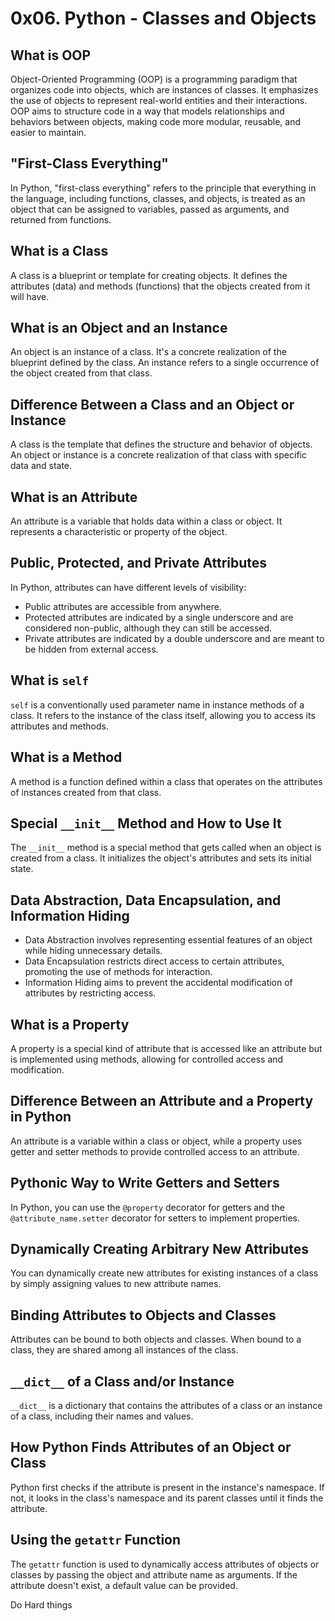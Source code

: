 # 0x06. Python - Classes and Objects

## What is OOP

Object-Oriented Programming (OOP) is a programming paradigm that organizes code into objects, which are instances of classes. It emphasizes the use of objects to represent real-world entities and their interactions. OOP aims to structure code in a way that models relationships and behaviors between objects, making code more modular, reusable, and easier to maintain.

## "First-Class Everything"

In Python, "first-class everything" refers to the principle that everything in the language, including functions, classes, and objects, is treated as an object that can be assigned to variables, passed as arguments, and returned from functions.

## What is a Class

A class is a blueprint or template for creating objects. It defines the attributes (data) and methods (functions) that the objects created from it will have.

## What is an Object and an Instance

An object is an instance of a class. It's a concrete realization of the blueprint defined by the class. An instance refers to a single occurrence of the object created from that class.

## Difference Between a Class and an Object or Instance

A class is the template that defines the structure and behavior of objects. An object or instance is a concrete realization of that class with specific data and state.

## What is an Attribute

An attribute is a variable that holds data within a class or object. It represents a characteristic or property of the object.

## Public, Protected, and Private Attributes

In Python, attributes can have different levels of visibility:
- Public attributes are accessible from anywhere.
- Protected attributes are indicated by a single underscore and are considered non-public, although they can still be accessed.
- Private attributes are indicated by a double underscore and are meant to be hidden from external access.

## What is `self`

`self` is a conventionally used parameter name in instance methods of a class. It refers to the instance of the class itself, allowing you to access its attributes and methods.

## What is a Method

A method is a function defined within a class that operates on the attributes of instances created from that class.

## Special `__init__` Method and How to Use It

The `__init__` method is a special method that gets called when an object is created from a class. It initializes the object's attributes and sets its initial state.

## Data Abstraction, Data Encapsulation, and Information Hiding

- Data Abstraction involves representing essential features of an object while hiding unnecessary details.
- Data Encapsulation restricts direct access to certain attributes, promoting the use of methods for interaction.
- Information Hiding aims to prevent the accidental modification of attributes by restricting access.

## What is a Property

A property is a special kind of attribute that is accessed like an attribute but is implemented using methods, allowing for controlled access and modification.

## Difference Between an Attribute and a Property in Python

An attribute is a variable within a class or object, while a property uses getter and setter methods to provide controlled access to an attribute.

## Pythonic Way to Write Getters and Setters

In Python, you can use the `@property` decorator for getters and the `@attribute_name.setter` decorator for setters to implement properties.

## Dynamically Creating Arbitrary New Attributes

You can dynamically create new attributes for existing instances of a class by simply assigning values to new attribute names.

## Binding Attributes to Objects and Classes

Attributes can be bound to both objects and classes. When bound to a class, they are shared among all instances of the class.

## `__dict__` of a Class and/or Instance

`__dict__` is a dictionary that contains the attributes of a class or an instance of a class, including their names and values.

## How Python Finds Attributes of an Object or Class

Python first checks if the attribute is present in the instance's namespace. If not, it looks in the class's namespace and its parent classes until it finds the attribute.

## Using the `getattr` Function

The `getattr` function is used to dynamically access attributes of objects or classes by passing the object and attribute name as arguments. If the attribute doesn't exist, a default value can be provided.

Do Hard things

